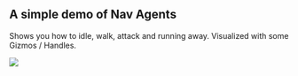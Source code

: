 ## A simple demo of Nav Agents

Shows you how to idle, walk, attack and running away. Visualized with some Gizmos / Handles.

![](https://i.imgur.com/IICyvrb.gifv)
